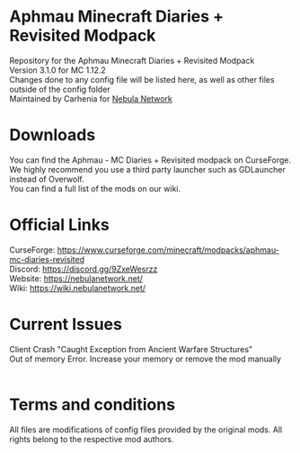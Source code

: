 # Aphmau Minecraft Diaries + Revisited Modpack
Repository for the Aphmau Minecraft Diaries + Revisited Modpack <br />
Version 3.1.0 for MC 1.12.2  <br />
Changes done to any config file will be listed here, as well as other files outside of the config folder  <br />
Maintained by Carhenia for [Nebula Network](https://nebulanetwork.net) <br />
# Downloads
You can find the Aphmau - MC Diaries + Revisited modpack on CurseForge. We highly recommend you use a third party launcher such as GDLauncher instead of Overwolf. <br />
You can find a full list of the mods on our wiki. 
# Official Links
CurseForge: https://www.curseforge.com/minecraft/modpacks/aphmau-mc-diaries-revisited <br />
Discord: https://discord.gg/9ZxeWesrzz <br />
Website: https://nebulanetwork.net/ <br />
Wiki: https://wiki.nebulanetwork.net/ <br />
# Current Issues
Client Crash "Caught Exception from Ancient Warfare Structures"<br />
Out of memory Error. Increase your memory or remove the mod manually<br />
<br />
# Terms and conditions
All files are modifications of config files provided by the original mods. All rights belong to the respective mod authors. 